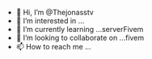 - 👋 Hi, I’m @Thejonasstv
- 👀 I’m interested in ...
- 🌱 I’m currently learning ...serverFivem
- 💞️ I’m looking to collaborate on ...fivem
- 📫 How to reach me ...

<!---
Thejonasstv/Thejonasstv is a ✨ special ✨ repository because its `README.md` (this file) appears on your GitHub profile.
You can click the Preview link to take a look at your changes.
--->
